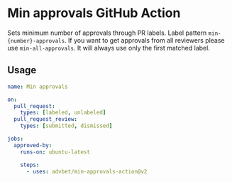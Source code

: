# Min approvals GitHub Action

Sets minimum number of approvals through PR labels. Label pattern `min-{number}-approvals`. If you want to get approvals
from all reviewers please use `min-all-approvals`. It will always use only the first matched label.

## Usage

```yml
name: Min approvals

on:
  pull_request:
    types: [labeled, unlabeled]
  pull_request_review:
    types: [submitted, dismissed]

jobs:
  approved-by:
    runs-on: ubuntu-latest

    steps:
      - uses: advbet/min-approvals-action@v2
```
